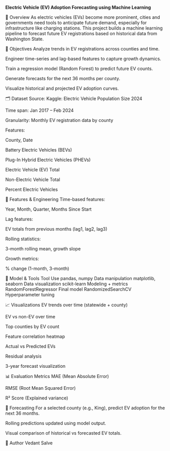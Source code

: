 **Electric Vehicle (EV) Adoption Forecasting using Machine Learning**

📌 Overview
As electric vehicles (EVs) become more prominent, cities and governments need tools to anticipate future demand, especially for infrastructure like charging stations. This project builds a machine learning pipeline to forecast future EV registrations based on historical data from Washington State.

🎯 Objectives
Analyze trends in EV registrations across counties and time.

Engineer time-series and lag-based features to capture growth dynamics.

Train a regression model (Random Forest) to predict future EV counts.

Generate forecasts for the next 36 months per county.

Visualize historical and projected EV adoption curves.

🗂️ Dataset
Source: Kaggle: Electric Vehicle Population Size 2024

Time span: Jan 2017 – Feb 2024

Granularity: Monthly EV registration data by county

Features:

County, Date

Battery Electric Vehicles (BEVs)

Plug-In Hybrid Electric Vehicles (PHEVs)

Electric Vehicle (EV) Total

Non-Electric Vehicle Total

Percent Electric Vehicles

🔧 Features & Engineering
Time-based features:

Year, Month, Quarter, Months Since Start

Lag features:

EV totals from previous months (lag1, lag2, lag3)

Rolling statistics:

3-month rolling mean, growth slope

Growth metrics:

% change (1-month, 3-month)

🧠 Model & Tools
Tool	Use
pandas, numpy	Data manipulation
matplotlib, seaborn	Data visualization
scikit-learn	Modeling + metrics
RandomForestRegressor	Final model
RandomizedSearchCV	Hyperparameter tuning

📈 Visualizations
EV trends over time (statewide + county)

EV vs non-EV over time

Top counties by EV count

Feature correlation heatmap

Actual vs Predicted EVs

Residual analysis

3-year forecast visualization

📊 Evaluation Metrics
MAE (Mean Absolute Error)

RMSE (Root Mean Squared Error)

R² Score (Explained variance)

🔮 Forecasting
For a selected county (e.g., King), predict EV adoption for the next 36 months.

Rolling predictions updated using model output.

Visual comparison of historical vs forecasted EV totals.

👤 Author
Vedant Salve

